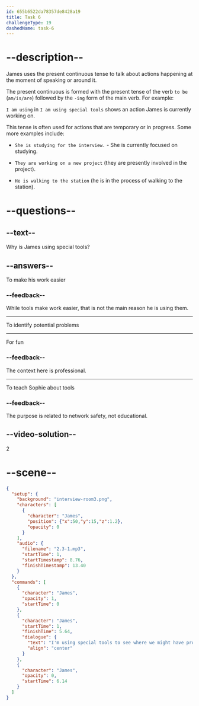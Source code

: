 ```yaml
---
id: 655b6522da78357de8428a19
title: Task 6
challengeType: 19
dashedName: task-6
---
```


<!-- (Audio) James: I'm using special tools to see where we might have problems, and then I have to fix them. -->

# --description--

James uses the present continuous tense to talk about actions happening at the moment of speaking or around it. 

The present continuous is formed with the present tense of the verb `to be` (`am/is/are`) followed by the `-ing` form of the main verb. For example: 

`I am using` in `I am using special tools` shows an action James is currently working on. 

This tense is often used for actions that are temporary or in progress. Some more examples include: 

- `She is studying for the interview.` - She is currently focused on studying.

- `They are working on a new project` (they are presently involved in the project).

- `He is walking to the station` (he is in the process of walking to the station).

# --questions--

## --text--

Why is James using special tools?

## --answers--

To make his work easier

### --feedback--

While tools make work easier, that is not the main reason he is using them.

---

To identify potential problems

---

For fun

### --feedback--

The context here is professional.

---

To teach Sophie about tools

### --feedback--

The purpose is related to network safety, not educational.

## --video-solution--

2

# --scene--

```json
{
  "setup": {
    "background": "interview-room3.png",
    "characters": [
      {
        "character": "James",
        "position": {"x":50,"y":15,"z":1.2},
        "opacity": 0
      }
    ],
    "audio": {
      "filename": "2.3-1.mp3",
      "startTime": 1,
      "startTimestamp": 8.76,
      "finishTimestamp": 13.40
    }
  },
  "commands": [
    {
      "character": "James",
      "opacity": 1,
      "startTime": 0
    },
    {
      "character": "James",
      "startTime": 1,
      "finishTime": 5.64,
      "dialogue": {
        "text": "I'm using special tools to see where we might have problems, and then I have to fix them.",
        "align": "center"
      }
    },
    {
      "character": "James",
      "opacity": 0,
      "startTime": 6.14
    }
  ]
}
```
